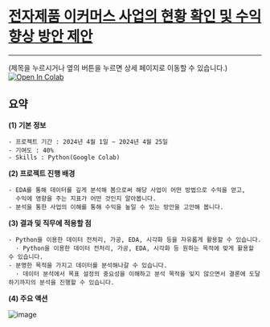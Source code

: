 # [전자제품 이커머스 사업의 현황 확인 및 수익 향상 방안 제안](https://github.com/videpurple/portfolio/blob/main/%EC%82%AC%EC%97%85%EB%B6%84%EC%84%9D/Notebook/E_commerce_EDA_team2_%EC%9D%B4%EB%B3%B4%EB%9D%BC.ipynb)
---
(제목을 누르시거나 옆의 버튼을 누르면 상세 페이지로 이동할 수 있습니다.)
[![Open In Colab](https://colab.research.google.com/assets/colab-badge.svg)](https://colab.research.google.com/github/videpurple/portfolio/blob/main/%EC%82%AC%EC%97%85%EB%B6%84%EC%84%9D/Notebook/E_commerce_EDA_team2_%EC%9D%B4%EB%B3%B4%EB%9D%BC.ipynb)

## 요약
**(1) 기본 정보**
```
- 프로젝트 기간 : 2024년 4월 1일 ~ 2024년 4월 25일
- 기여도 : 40%
- Skills : Python(Google Colab)
```

**(2) 프로젝트 진행 배경**
```
- EDA를 통해 데이터를 깊게 분석해 봄으로써 해당 사업이 어떤 방법으로 수익을 얻고,
  수익에 영향을 주는 지표가 어떤 것인지 알아봅니다.
- 분석을 통한 사업의 이해를 통해 수익을 높일 수 있는 방안을 고안해 봅니다.
```

**(3) 결과 및 직무에 적용할 점**
```
- Python을 이용한 데이터 전처리, 가공, EDA, 시각화 등을 자유롭게 활용할 수 있습니다.
  · Python을 이용한 데이터 전처리, 가공, EDA, 시각화 등 원하는 목적에 맞게 활용할 수 있습니다.
- 분명한 목적을 가지고 데이터를 분석해나갈 수 있습니다.
  · 데이터 분석에서 목표 설정의 중요성을 이해하고 분석 목적을 잊지 않으면서 결론에 도달하기까지의 분석을 진행할 수 있습니다.
```

**(4) 주요 액션**  

![image](https://github.com/videpurple/portfolio/assets/158250961/24059df3-beec-409a-8559-b857cd645099)
